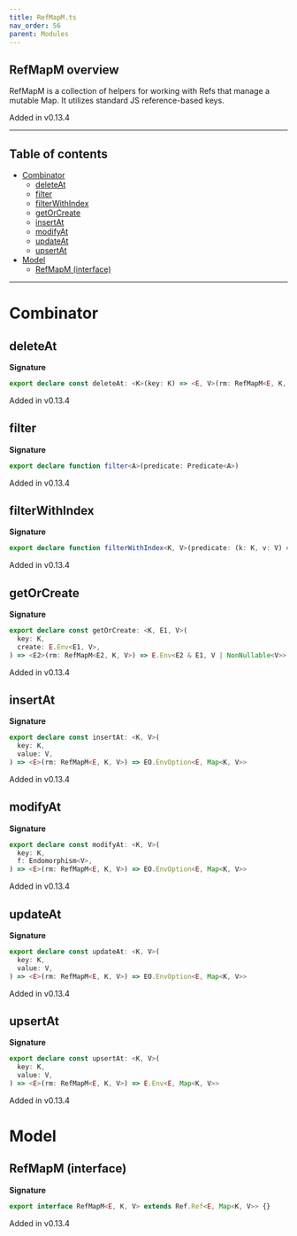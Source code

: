 ```yaml
---
title: RefMapM.ts
nav_order: 56
parent: Modules
---
```


## RefMapM overview

RefMapM is a collection of helpers for working with Refs that manage a mutable Map. It utilizes
standard JS reference-based keys.

Added in v0.13.4

---

<h2 class="text-delta">Table of contents</h2>

- [Combinator](#combinator)
  - [deleteAt](#deleteat)
  - [filter](#filter)
  - [filterWithIndex](#filterwithindex)
  - [getOrCreate](#getorcreate)
  - [insertAt](#insertat)
  - [modifyAt](#modifyat)
  - [updateAt](#updateat)
  - [upsertAt](#upsertat)
- [Model](#model)
  - [RefMapM (interface)](#refmapm-interface)

---

# Combinator

## deleteAt

**Signature**

```ts
export declare const deleteAt: <K>(key: K) => <E, V>(rm: RefMapM<E, K, V>) => E.Env<E, Map<K, V>>
```

Added in v0.13.4

## filter

**Signature**

```ts
export declare function filter<A>(predicate: Predicate<A>)
```

Added in v0.13.4

## filterWithIndex

**Signature**

```ts
export declare function filterWithIndex<K, V>(predicate: (k: K, v: V) => boolean)
```

Added in v0.13.4

## getOrCreate

**Signature**

```ts
export declare const getOrCreate: <K, E1, V>(
  key: K,
  create: E.Env<E1, V>,
) => <E2>(rm: RefMapM<E2, K, V>) => E.Env<E2 & E1, V | NonNullable<V>>
```

Added in v0.13.4

## insertAt

**Signature**

```ts
export declare const insertAt: <K, V>(
  key: K,
  value: V,
) => <E>(rm: RefMapM<E, K, V>) => EO.EnvOption<E, Map<K, V>>
```

Added in v0.13.4

## modifyAt

**Signature**

```ts
export declare const modifyAt: <K, V>(
  key: K,
  f: Endomorphism<V>,
) => <E>(rm: RefMapM<E, K, V>) => EO.EnvOption<E, Map<K, V>>
```

Added in v0.13.4

## updateAt

**Signature**

```ts
export declare const updateAt: <K, V>(
  key: K,
  value: V,
) => <E>(rm: RefMapM<E, K, V>) => EO.EnvOption<E, Map<K, V>>
```

Added in v0.13.4

## upsertAt

**Signature**

```ts
export declare const upsertAt: <K, V>(
  key: K,
  value: V,
) => <E>(rm: RefMapM<E, K, V>) => E.Env<E, Map<K, V>>
```

Added in v0.13.4

# Model

## RefMapM (interface)

**Signature**

```ts
export interface RefMapM<E, K, V> extends Ref.Ref<E, Map<K, V>> {}
```

Added in v0.13.4
